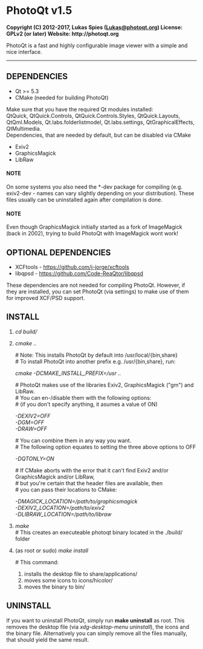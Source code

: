 # PhotoQt v1.5
__Copyright (C) 2012-2017, Lukas Spies (Lukas@photoqt.org)
License: GPLv2 (or later)
Website: http://photoqt.org__

PhotoQt is a fast and highly configurable image viewer with a simple and nice interface.

***************

## DEPENDENCIES

- Qt >= 5.3
- CMake (needed for building PhotoQt)

Make sure that you have the required Qt modules installed:  
QtQuick, QtQuick.Controls, QtQuick.Controls.Styles, QtQuick.Layouts, QtQml.Models, Qt.labs.folderlistmodel, Qt.labs.settings, QtGraphicalEffects, QtMultimedia.  
Dependencies, that are needed by default, but can be disabled via CMake

- Exiv2
- GraphicsMagick
- LibRaw

#### NOTE

On some systems you also need the *-dev package for compiling (e.g. exiv2-dev - names can vary slightly depending on your distribution). These files usually can be uninstalled again after compilation is done.

#### NOTE

Even though GraphicsMagick initially started as a fork of ImageMagick (back in 2002), trying to build PhotoQt with ImageMagick wont work!

## OPTIONAL DEPENDENCIES

- XCFtools - https://github.com/j-jorge/xcftools
- libqpsd - https://github.com/Code-ReaQtor/libqpsd

These dependencies are not needed for compiling PhotoQt. However, if they are installed, you can set PhotoQt (via settings) to make use of them for improved XCF/PSD support.

## INSTALL

1. _cd build/_

2. _cmake .._

	 \# Note: This installs PhotoQt by default into /usr/local/{bin,share}  
	 \# To install PhotoQt into another prefix e.g. /usr/{bin,share}, run:

    _cmake -DCMAKE\_INSTALL\_PREFIX=/usr .._

	 \# PhotoQt makes use of the libraries Exiv2, GraphicsMagick ("gm") and LibRaw.  
	 \# You can en-/disable them with the following options:  
	 \# (if you don't specify anything, it asumes a value of ON)

	 _-DEXIV2=OFF_  
	 _-DGM=OFF_  
	 _-DRAW=OFF_

	 \# You can combine them in any way you want.  
	 \# The following option equates to setting the three above options to OFF

	 _-DQTONLY=ON_

	 \# If CMake aborts with the error that it can't find Exiv2 and/or GraphicsMagick and/or LibRaw,  
	 \# but you're certain that the header files are available, then  
	 \# you can pass their locations to CMake:

	 _-DMAGICK_LOCATION=/path/to/graphicsmagick_  
     _-DEXIV2_LOCATION=/path/to/exiv2_  
     _-DLIBRAW_LOCATION=/path/to/libraw_

3. _make_  
	 \# This creates an executeable photoqt binary located in the ./build/ folder

4. (as root or sudo) _make install_

	 \# This command:  
	 1. installs the desktop file to share/applications/  
	 2. moves some icons to icons/hicolor/  
	 3. moves the binary to bin/

## UNINSTALL

If you want to uninstall PhotoQt, simply run __make uninstall__ as root. This removes the desktop file (via _xdg-desktop-menu uninstall_), the icons and the binary file. Alternatively you can simply remove all the files manually, that should yield the same result.
